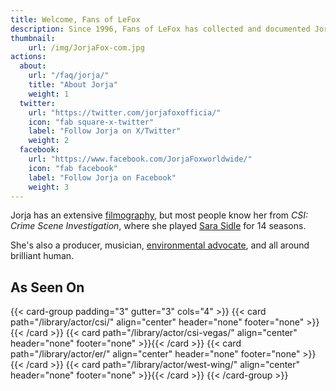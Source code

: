 ```yaml
---
title: Welcome, Fans of LeFox
description: Since 1996, Fans of LeFox has collected and documented Jorja Fox's career from acting to advocacy and everything in-between.
thumbnail:
    url: /img/JorjaFox-com.jpg
actions:
  about:
    url: "/faq/jorja/"
    title: "About Jorja"
    weight: 1
  twitter:
    url: "https://twitter.com/jorjafoxofficia/"
    icon: "fab square-x-twitter"
    label: "Follow Jorja on X/Twitter"
    weight: 2
  facebook:
    url: "https://www.facebook.com/JorjaFoxworldwide/"
    icon: "fab facebook"
    label: "Follow Jorja on Facebook"
    weight: 3
---
```


Jorja has an extensive [filmography](/library/filmography/), but most people know her from _CSI: Crime Scene Investigation_, where she played [Sara Sidle](/library/actor/csi/) for 14 seasons.

She's also a producer, musician, [environmental advocate](/library/advocacy/), and all around brilliant human.

## As Seen On

{{< card-group padding="3" gutter="3" cols="4" >}}
    {{< card path="/library/actor/csi/" align="center" header="none" footer="none" >}}{{< /card >}}
    {{< card path="/library/actor/csi-vegas/" align="center" header="none" footer="none" >}}{{< /card >}}
    {{< card path="/library/actor/er/" align="center" header="none" footer="none" >}}{{< /card >}}
    {{< card path="/library/actor/west-wing/" align="center" header="none" footer="none" >}}{{< /card >}}
{{< /card-group >}}
